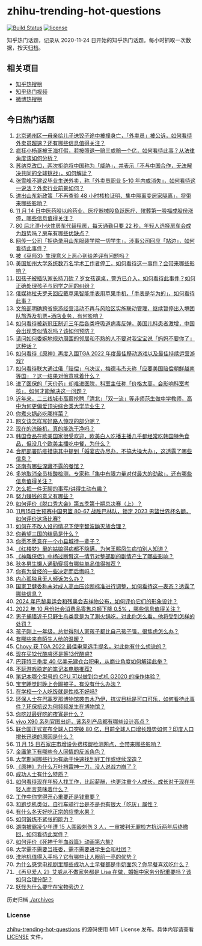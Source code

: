 # zhihu-trending-hot-questions

[![Build Status](https://github.com/justjavac/zhihu-trending-hot-questions/workflows/ci/badge.svg?branch=master)](https://github.com/justjavac/zhihu-trending-hot-questions/actions)
[![license](https://img.shields.io/github/license/justjavac/zhihu-trending-hot-questions)](https://github.com/justjavac/zhihu-trending-hot-questions/blob/master/LICENSE)

知乎热门话题，记录从 2020-11-24 日开始的知乎热门话题。每小时抓取一次数据，按天[归档](./archives)。

## 相关项目

- [知乎热搜榜](https://github.com/justjavac/zhihu-trending-top-search)
- [知乎热门视频](https://github.com/justjavac/zhihu-trending-hot-video)
- [微博热搜榜](https://github.com/justjavac/weibo-trending-hot-search)

## 今日热门话题

<!-- BEGIN -->
<!-- 最后更新时间 Wed Nov 16 2022 04:04:50 GMT+0800 (China Standard Time) -->

1. [北京通州区一母亲给儿子送饺子途中被撞身亡，「外卖员」被公诉，如何看待外卖员超速？还有哪些信息值得关注？](https://www.zhihu.com/question/566791295)
1. [疯狂小杨哥被王海打假，若按照退一赔三或赔一个亿，如何看待此事？从法律角度该如何分析？](https://www.zhihu.com/question/566640840)
1. [苏纳克改口，两次拒绝将中国称为「威胁」，并表示「不与中国合作，无法解决共同的全球挑战」，如何解读？](https://www.zhihu.com/question/566847429)
1. [张雪峰不建议毕业生送外卖，称「外卖员职业 5-10 年内或消失」，如何看待这一说法？外卖行业前景如何？](https://www.zhihu.com/question/566821485)
1. [进出山东新政策「不再查验 48 小时核检证明、集中隔离变居家隔离」，将带来哪些影响？](https://www.zhihu.com/question/566811217)
1. [11 月 14 日中医药股以岭药业、医疗器械股鱼跃医疗、殡葬第一股福成股份涨停，哪些信息值得关注？](https://www.zhihu.com/question/566793099)
1. [80 后北漂小伙住房车代替租房，每天通勤只要 22 秒，年轻人选择房车会成为趋势吗？房车有哪些优缺点？](https://www.zhihu.com/question/562849785)
1. [网传一公司「拒绝录用山东服装学院一切学生」，涉事公司回应「站边」，如何看待此事件？](https://www.zhihu.com/question/566793647)
1. [被《巫师3》生理意义上恶心到给差评有问题吗？](https://www.zhihu.com/question/563761693)
1. [美国加州大学系统数万名学术工作者停工，如何看待这一事件？会带来哪些影响？](https://www.zhihu.com/question/566800570)
1. [因孩子被插队家长持刀砍 7 岁女孩课桌，警方已介入，如何看待此事件？如何正确处理孩子与同学之间的纠纷？](https://www.zhihu.com/question/566630033)
1. [俄媒称拉夫罗夫回应戴苹果智能手表用苹果手机，「手表是华为的」，如何看待此事？](https://www.zhihu.com/question/566839962)
1. [文旅部明确跨省旅游经营活动不再与风险区实施联动管理，继续暂停出入境团队旅游及机票+酒店业务，有何影响？](https://www.zhihu.com/question/566858625)
1. [如何看待被新冠压制近三年后各类呼吸道病毒反弹，美国儿科患者激增，中国会出现类似情况吗？该如何预防？](https://www.zhihu.com/question/566586983)
1. [请问如何委婉地规劝周围的邻居和不熟的人不要对我宝宝说「妈妈不要你了」这种话？](https://www.zhihu.com/question/342744599)
1. [如何看待《原神》再度入围TGA 2022 年度最佳移动游戏以及最佳持续运营游戏?](https://www.zhihu.com/question/566777255)
1. [如何看待联大通过俄「赔偿」乌决议，梅德韦杰夫称「应要美国赔偿朝鲜越南等国」？这一结果对俄意味着什么？](https://www.zhihu.com/question/566789105)
1. [进了医保的「天价药」却难进医院，科室主任称「价格太高，会影响科室考核」，如何才能解决这一问题？](https://www.zhihu.com/question/566777216)
1. [近年来，二三线城市高薪抢聘「清北」「双一流」等非师范生做中学教师，高中为何更偏爱顶尖综合类大学毕业生？](https://www.zhihu.com/question/566792635)
1. [你煮火锅必吃哪样菜？](https://www.zhihu.com/question/560640933)
1. [网文该怎样写好路人惊叹的部分呢？](https://www.zhihu.com/question/566502478)
1. [现在的洗碗机，真的能洗干净吗？](https://www.zhihu.com/question/431378732)
1. [韩国食品在欧美国家很受欢迎，欧美白人吃播主播几乎都经常吃韩国特色食品，但没几个欧美主播吃中餐，为什么？](https://www.zhihu.com/question/553110712)
1. [合肥部署防疫措施其中提到「婚宴应办尽办，不搞大操大办」，这透露了哪些信息？](https://www.zhihu.com/question/566787898)
1. [济南有哪些深藏不露的餐馆？](https://www.zhihu.com/question/24877105)
1. [多地取消全员核酸检测，专家称「集中有限力量对付最大的劲敌」，还有哪些信息值得关注？](https://www.zhihu.com/question/566781815)
1. [怎么把一件无聊的事写/讲得生动有趣？](https://www.zhihu.com/question/498891869)
1. [努力赚钱的意义有哪些？](https://www.zhihu.com/question/565709360)
1. [如何评价《脱口秀大会》第五季第十期总决赛（上）？](https://www.zhihu.com/question/566851616)
1. [11月15日世预赛中国男篮 80-67 战胜巴林队，锁定 2023 男篮世界杯名额，如何评价这场比赛?](https://www.zhihu.com/question/566723011)
1. [如何在不改人设的情况下使宇智波鼬灭族合理？](https://www.zhihu.com/question/549357655)
1. [你希望三国的结局是什么？](https://www.zhihu.com/question/395843298)
1. [你愿不愿意在一个小县城待一辈子？](https://www.zhihu.com/question/417662243)
1. [《红楼梦》里的姑娘得病都不隐瞒，为何王熙凤生病怕别人知道？](https://www.zhihu.com/question/563006043)
1. [《神雕侠侣》中杨过断臂这一情节对整部剧的剧情产生了哪些影响？](https://www.zhihu.com/question/558599188)
1. [秋冬男生懒人通勤穿搭有哪些单品值得推荐？](https://www.zhihu.com/question/562888417)
1. [你有为曾经的一些决定而后悔吗？](https://www.zhihu.com/question/566696096)
1. [内心孤独且无人倾诉怎么办？](https://www.zhihu.com/question/565550624)
1. [国家卫健委称未对成人高血压诊断标准进行调整，如何看待这一表态？透露了哪些信息？](https://www.zhihu.com/question/566856048)
1. [2024 年巴黎奥运会和残奥会吉祥物公布，如何评价它们的形象设计？](https://www.zhihu.com/question/566779696)
1. [2022 年 10 月份社会消费品零售总额下降 0.5% ，哪些信息值得关注？](https://www.zhihu.com/question/566789623)
1. [男子捕猎近千只野生鸟类竟是为了涮火锅吃，对此你怎么看，他将受到怎样的处罚？](https://www.zhihu.com/question/566597123)
1. [孩子刚上一年级，总觉得别人家孩子都比自己孩子强，很焦虑怎么办？](https://www.zhihu.com/question/564250531)
1. [有哪些来自陌生人给的温暖？](https://www.zhihu.com/question/566793533)
1. [Chovy 获 TGA 2022 最佳电竞选手提名，对此你有什么想说的？](https://www.zhihu.com/question/566820038)
1. [现在买12代酷睿还是等13代酷睿?](https://www.zhihu.com/question/546150995)
1. [巴菲特三季度 40 亿美元建仓台积电，从商业角度如何解读此举？](https://www.zhihu.com/question/566783513)
1. [不玩游戏稳定的笔记本电脑推荐?](https://www.zhihu.com/question/566265777)
1. [笔记本哪个型号的 CPU 可以做到台式机 G2020 的操作体验？](https://www.zhihu.com/question/566506495)
1. [宝宝睡觉时晚上会踢被子，有没有什么办法？](https://www.zhihu.com/question/563311360)
1. [在学校一个人吃饭就是性格不好吗?](https://www.zhihu.com/question/564973592)
1. [环保人士在巴塞罗那博物馆袭击木乃伊，抗议目标是可口可乐，如何看待此事件？环保抗议为何频频发生在博物馆？](https://www.zhihu.com/question/566636272)
1. [你吃过最好吃的夜宵是什么？](https://www.zhihu.com/question/560783616)
1. [vivo X90 系列官图出炉，该系列产品都有哪些设计亮点？](https://www.zhihu.com/question/566589305)
1. [联合国正式宣布全球人口突破 80 亿，目前全球人口增长趋势如何？印度人口增长迅速的原因是什么？](https://www.zhihu.com/question/566597469)
1. [11 月 15 日石家庄市增设免费核酸检测网点，会带来哪些影响？](https://www.zhihu.com/question/566790469)
1. [金庸笔下有哪些令人同情的反派角色？](https://www.zhihu.com/question/563813946)
1. [大学期间哪些行为有助于快速找到好工作或继续深造？](https://www.zhihu.com/question/566655734)
1. [《原神》为什么万叶挡雷神一刀，没人说战力崩了？](https://www.zhihu.com/question/485387179)
1. [成功人士有什么特质？](https://www.zhihu.com/question/267770440)
1. [如何看待现在年轻人找工作，比起薪酬，也更注重个人成长，成长对于现在年轻人而言意味着什么？](https://www.zhihu.com/question/566624877)
1. [工作中你觉得开心重要还是钱重要？](https://www.zhihu.com/question/563325844)
1. [和跑步机类似，自行车骑行台是不是也有很大「吃灰」属性？](https://www.zhihu.com/question/565571421)
1. [有什么冬天好吃正宗的应季水果？](https://www.zhihu.com/question/565386244)
1. [如何锻炼不紧张的能力？](https://www.zhihu.com/question/318545387)
1. [湖南被霸凌少年遭 15 人围殴刺伤 3 人，一审被判无罪检方抗诉两年后终撤回，如何看待此案件？](https://www.zhihu.com/question/566631038)
1. [如何评价《死神千年血战篇》动画第六集?](https://www.zhihu.com/question/566701313)
1. [大学需不需要当班委，需不需要进学生会和社团？](https://www.zhihu.com/question/554790726)
1. [洗地机值得入手吗？它有哪些让人眼前一亮的优势？](https://www.zhihu.com/question/496409574)
1. [为什么感觉电视剧里那些成功人士早餐都是牛奶面包？你早餐喜欢吃什么？](https://www.zhihu.com/question/561866769)
1. [《再见爱人 2》艾威从不做家务都是 Lisa 在做，婚姻中家务分配重要吗？该如何合理分配？](https://www.zhihu.com/question/566804752)
1. [妖怪为什么要守在宝物旁边？](https://www.zhihu.com/question/565578523)

<!-- END -->

历史归档 [./archives](./archives)

### License

[zhihu-trending-hot-questions](https://github.com/justjavac/zhihu-trending-hot-questions)
的源码使用 MIT License 发布。具体内容请查看 [LICENSE](./LICENSE) 文件。
